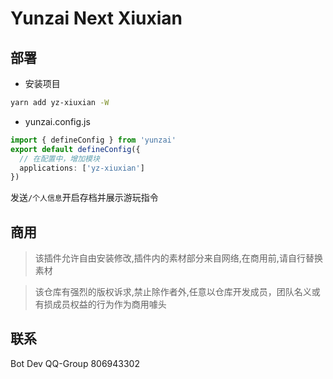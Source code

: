 # Yunzai Next Xiuxian

## 部署

- 安装项目

```sh
yarn add yz-xiuxian -W
```

- yunzai.config.js

```ts
import { defineConfig } from 'yunzai'
export default defineConfig({
  // 在配置中，增加模块
  applications: ['yz-xiuxian']
})
```

发送`/个人信息`开启存档并展示游玩指令

## 商用

> 该插件允许自由安装修改,插件内的素材部分来自网络,在商用前,请自行替换素材

> 该仓库有强烈的版权诉求,禁止除作者外,任意以仓库开发成员，团队名义或有损成员权益的行为作为商用噱头

## 联系

Bot Dev QQ-Group 806943302
